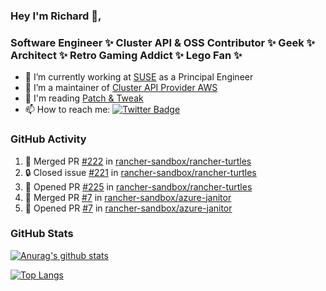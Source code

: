 ### Hey I'm Richard 👋, 

<h3 align="left">Software Engineer ✨ Cluster API & OSS Contributor ✨ Geek ✨ Architect ✨ Retro Gaming Addict ✨ Lego Fan ✨</h3>

- 🔭 I’m currently working at [SUSE](https://www.suse.com/) as a Principal Engineer
- 👯 I’m a maintainer of [Cluster API Provider AWS](https://github.com/kubernetes-sigs/cluster-api-provider-aws)
- 💬 I'm reading [Patch & Tweak](https://bjooks.com/products/patch-tweak-exploring-modular-synthesis)
- 📫 How to reach me: [![Twitter Badge](https://img.shields.io/badge/-@fruit_case-00acee?style=flat&logo=Twitter&logoColor=white)](https://twitter.com/intent/follow?screen_name=fruit_case "Follow on Twitter")

### GitHub Activity 

<!--START_SECTION:activity-->
1. 🎉 Merged PR [#222](https://github.com/rancher-sandbox/rancher-turtles/pull/222) in [rancher-sandbox/rancher-turtles](https://github.com/rancher-sandbox/rancher-turtles)
2. 🔒 Closed issue [#221](https://github.com/rancher-sandbox/rancher-turtles/issues/221) in [rancher-sandbox/rancher-turtles](https://github.com/rancher-sandbox/rancher-turtles)
3. 💪 Opened PR [#225](https://github.com/rancher-sandbox/rancher-turtles/pull/225) in [rancher-sandbox/rancher-turtles](https://github.com/rancher-sandbox/rancher-turtles)
4. 🎉 Merged PR [#7](https://github.com/rancher-sandbox/azure-janitor/pull/7) in [rancher-sandbox/azure-janitor](https://github.com/rancher-sandbox/azure-janitor)
5. 💪 Opened PR [#7](https://github.com/rancher-sandbox/azure-janitor/pull/7) in [rancher-sandbox/azure-janitor](https://github.com/rancher-sandbox/azure-janitor)
<!--END_SECTION:activity-->

### GitHub Stats

[![Anurag's github stats](https://github-readme-stats.vercel.app/api?username=richardcase&count_private=true&show_icons=true)](https://github.com/anuraghazra/github-readme-stats)

[![Top Langs](https://github-readme-stats.vercel.app/api/top-langs/?username=richardcase&hide=html&layout=compact)](https://github.com/anuraghazra/github-readme-stats)
